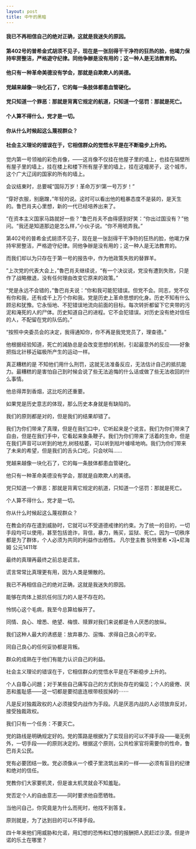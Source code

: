 ```yaml
---
layout: post
title: 中午的黑暗
---
```

#### 我已不再相信自己的绝对正确，这就是我迷失的原因。
#### 第402号的普希金式胡须不见子，现在是一张刮得干干净符的狂热的脸，他竭力保持牢房整洁，严格遊守纪律。同他争辦是没有用的；这一种人是无法教育的。
#### 他只有一种革命美德没有学会，那就是自欺欺人的美德。
#### 党越来越像一块化石了，它的每一条肢体都患血管硬化。
#### 党只知道一个罪恶：那就是背离它规定的航道，只知道一个惩罚：那就是死亡。
#### 个人算不得什么，党才是一切。
#### 你从什么时候起这么蔑视群众？
#### 社会主义理论的错误在于，它相信群众的觉悟水平是在不断稳步上升的。
<!-- more -->
觉内第一号领袖的彩色肖像，——这肖像不仅挂在他屋子里的墙上，也挂在隔壁所有屋子里的墙上，挂在楼上和楼下所有屋子里的墙上，挂在这幢房子，这个城市，这个广大辽阔的国家的所有的墙上。

会议结東时，总要喊“国际万岁！革命万岁!第一号万岁！”

“穿好衣服，别磨蹭，”年轻的说。这时可以看出他的粗暴态度不是装的，是天生的。鲁巴肖夫心里想，新的一代已经培养出来了。

“在资本主义国家马路就好一些？”鲁巴肖夫不由得感到好笑：“你出过国没有？”他问。“我还是知道那边是怎么样，”小伙子说。“你不用唬弄我。”

第402号的普希金式胡须不见子，现在是一张刮得干干净符的狂热的脸，他竭力保持牢房整洁，严格遊守纪律。同他争辦是没有用的；这一种人是无法教育的。

而我们却以为只存在于第一号的报告中，作为他政策失败的替罪羊。

”上次党的代表大会上，”魯巴肖夫继续说，“有一个决议说，党没有遭到失败，只是作了战略撤退，没有任何理由改变它原来的政策。”

“党是永远不会错的，”鲁巴肖夫说：“你和我可能犯错误。但党不会。同志，党不仅有你和我，还有成千上万个你和我。党是历史上革命思想的化身。历史不知有什么顾忌和犹豫。它永恒地、不犯错误地流向前面的目标。每次转折都留下它夹带的污泥和淹死的人的尸体。历史知道自己的进程。它不会犯错误。对历史没有绝对信任的人，不配留在党的队伍的。”

“按照中央委员会的决定，我得通知你，你不再是我党党员了，理查德。”

他根据经验知道，死亡的減胁总是会改变思想的机制，引起最意外的反应——好象把指北针移近磁极所产生的运动一样。

真正糟糕的是 不知他们用什么刑罚，这就无法准备反应，无法估计自己的抵抗能力。最糟糕的是害怕自己到时候会说了些无法追悔的什么话或做了些无法收回的什么事情。

他总得弄到香烟，这比吃的还重要。

如果党是历史意志的体现，那么历史本身就是有缺陷的。

我们的原则都是对的，但是我们的结果却错了。

我们为你们带来了真理，但是在我们口中，它听起来是个说言。我们为你们带来了自由，但是在我们手中，它看起来象条鞭子。我们为你们带来了活着的生命，但是在我们声音可以听到的地方,树枝枯萎，可以听到枯叶噱嗦地响。我们为你们带来了未来的希望，但是我们的舌头口吃，只会吠叫……

党越来越像一块化石了，它的每一条肢体都患血管硬化。

他只有一种革命美德没有学会，那就是自欺欺人的美德。

党只知道一个罪恶：那就是背离它规定的航道，只知道一个惩罚：那就是死亡。

个人算不得什么，党才是一切。

你从什么时候起这么蔑视群众？

在教会的存在遣到威胁时，它就可以不受道德戒律的约束。为了统一的目的，一切手段均可以使用，甚至包括诡诈，背信，暴力，贿买，监狱、死亡。因为一切秩序都是为了群体，个人必须为共同的利益作出栖性。 凡尔登主教 狄特里希 •冯•尼海姆 公元1411年

最终的真理再最终之前总是谎言。

谎言常常比真理更有用，因为人类是懒散的。

我已不再相信自己的绝对正确，这就是我迷失的原因。

能够在肉体上抵抗任何压力的人是不存在的。

怜悯心这个毛病，我至今总算给躲开了。

同情、良心、增悉、绝望、梅恨、赎罪对我们来说都是令人厌悉的放纵。

我们这种人最大的诱惑是：放弃暴力、逭悔、求得自己良心的平安。

同自己良心的任何妥协都是背叛。

群众的成熟在于他们有能力认识自己的利益。

社会主义理论的错误在于，它相信群众的觉悟水平是在不断稳步上升的。

个人自尊心问題；对于某些自己痛写自己的方式到处存在的偏见；个人的疲倦、厌恶和羞耻感——这一切都是要彻底连根带枝拔掉的⋯⋯

凡是反对独裁政权的人必须接受内战作为手段。凡是厌恶内战的人必领放弃反对，接受独裁政权。

我们只有一个任务：不要灭亡。

党的路线是明确规定好的。党的策路是根据为了实现目的可以不择手段——毫无例外，一切手段——的原则决定的。根据这个原则，公共检家官将需要你的性命，鲁巴肖夫公民。

党有必要团结一致。党必须像从一个模子里浇筑出来的一样——必须有盲目的纪律和绝对的信任。

党教你们大家要机灵，但是谁太机灵就会不知羞耻。

党否定个人的自由意志——同时要求他自愿牺牲。

当他问自己，你究竟是为什么而死时，他找不到答复。

原则就是，为了达到目的可以不择手段。

四十年来他们用威胁和允诺，用幻想的恐怖和幻想的报酬把人民赶过沙漠。但是许诺的乐土在哪里？